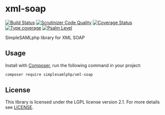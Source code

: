 # xml-soap

[![Build Status](https://github.com/simplesamlphp/xml-soap/workflows/CI/badge.svg?branch=master)](https://github.com/simplesamlphp/xml-soap/actions)
[![Scrutinizer Code Quality](https://scrutinizer-ci.com/g/simplesamlphp/xml-soap/badges/quality-score.png?b=master)](https://scrutinizer-ci.com/g/simplesamlphp/xml-soap/?branch=master)
[![Coverage Status](https://codecov.io/gh/simplesamlphp/xml-soap/branch/master/graph/badge.svg)](https://codecov.io/gh/simplesamlphp/xml-soap)
[![Type coverage](https://shepherd.dev/github/simplesamlphp/xml-soap/coverage.svg)](https://shepherd.dev/github/simplesamlphp/xml-soap)
[![Psalm Level](https://shepherd.dev/github/simplesamlphp/xml-soap/level.svg)](https://shepherd.dev/github/simplesamlphp/xml-soap)

SimpleSAMLphp library for XML SOAP

## Usage

Install with [Composer](https://getcomposer.org/doc/00-intro.md),
run the following command in your project:

```bash
composer require simplesamlphp/xml-soap
```

## License

This library is licensed under the LGPL license version 2.1. For more details
see [LICENSE](https://raw.github.com/simplesamlphp/saml2/master/LICENSE).
